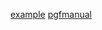 [example](https://texample.net/tikz/examples/all/)
[pgfmanual](https://mirror.las.iastate.edu/tex-archive/graphics/pgf/base/doc/pgfmanual.pdf)